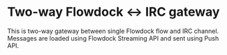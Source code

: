 Two-way Flowdock <-> IRC gateway
================================

This is two-way gateway between single Flowdock flow and IRC channel. Messages are loaded using Flowdock Streaming API and sent using Push API.